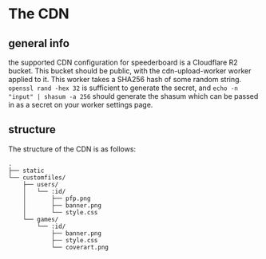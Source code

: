 # The CDN

## general info

the supported CDN configuration for speederboard is a Cloudflare R2 bucket. This bucket should be public,
with the cdn-upload-worker worker applied to it. This worker takes a SHA256 hash of some random string.
`openssl rand -hex 32` is sufficient to generate the secret, and `echo -n "input" | shasum -a 256` should generate
the shasum which can be passed in as a secret on your worker settings page.

## structure

The structure of the CDN is as follows:

```
.
├── static
└── customfiles/
    ├── users/
    │   └── :id/
    │       ├── pfp.png
    │       ├── banner.png
    │       └── style.css
    └── games/
        └── :id/
            ├── banner.png
            ├── style.css
            └── coverart.png
```
